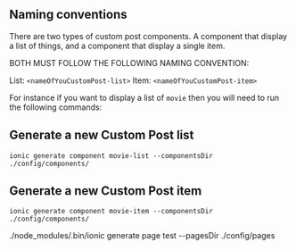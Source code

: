 
## Naming conventions

There are two types of custom post components. A component that display a list of things, and a component that display a single item.

BOTH MUST FOLLOW THE FOLLOWING NAMING CONVENTION:

List: `<nameOfYouCustomPost-list>` 
Item: `<nameOfYouCustomPost-item>`

For instance if you want to display a list of `movie` then you will need to run the following commands:


## Generate a new Custom Post list

```shell
ionic generate component movie-list --componentsDir ./config/components/
```

## Generate a new Custom Post item

```shell
ionic generate component movie-item --componentsDir ./config/components/
```

./node_modules/.bin/ionic generate page test --pagesDir ./config/pages